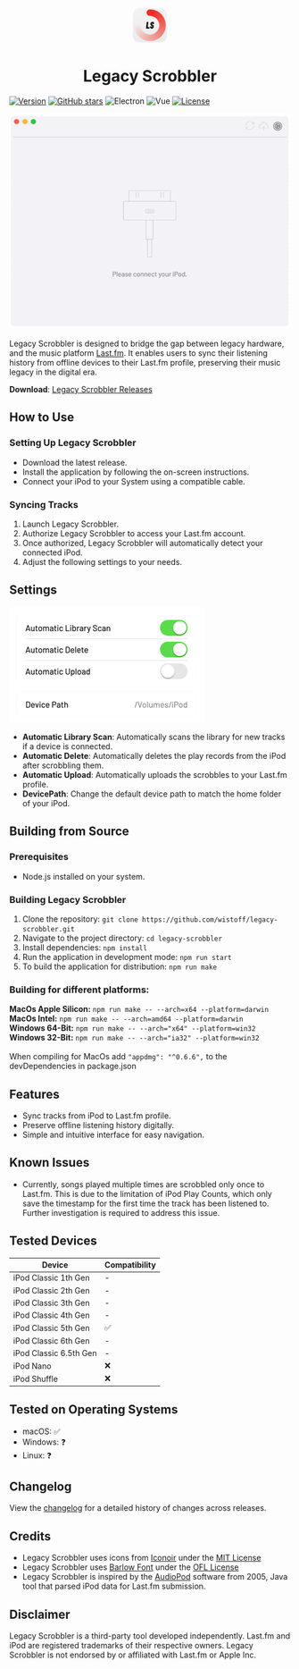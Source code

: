 <div align="center">
  <div>
    <img width="64px" src="/src/renderer/assets/ls-logo.png">
  </div>
  <div>
    <h1>Legacy Scrobbler</h1>
  </div>
</div>

[![Version](https://img.shields.io/badge/version-1.0.0-blue.svg)](https://legacyscrobbler.software)
[![GitHub stars](https://img.shields.io/github/stars/wistoff/legacy-scrobbler.svg)](https://github.com/wistoff/legacy-scrobbler/stargazers)
![Electron](https://img.shields.io/badge/Electron-24.2.0-teal.svg)
![Vue](https://img.shields.io/badge/Vue-3.2.47-green.svg)
[![License](https://img.shields.io/badge/license-GPLv3-lightgray.svg)](https://github.com/wistoff/legacy-scrobbler/blob/main/LICENSE)


![Screencast](/images/screencast.gif)

Legacy Scrobbler is designed to bridge the gap between legacy hardware, and the music platform [Last.fm](last.fm). It enables users to sync their listening history from offline devices to their Last.fm profile, preserving their music legacy in the digital era.

**Download**: [Legacy Scrobbler Releases](https://legacyscrobbler.software)

## How to Use

### Setting Up Legacy Scrobbler
- Download the latest release.
- Install the application by following the on-screen instructions.
- Connect your iPod to your System using a compatible cable.

### Syncing Tracks
1. Launch Legacy Scrobbler.
2. Authorize Legacy Scrobbler to access your Last.fm account.
3. Once authorized, Legacy Scrobbler will automatically detect your connected iPod.
4. Adjust the following settings to your needs.

## Settings
![Settings](/images/settings.png)
- **Automatic Library Scan**: Automatically scans the library for new tracks if a device is connected.
- **Automatic Delete**: Automatically deletes the play records from the iPod after scrobbling them.
- **Automatic Upload**: Automatically uploads the scrobbles to your Last.fm profile.
- **DevicePath**: Change the default device path to match the home folder of your iPod.

## Building from Source

### Prerequisites
- Node.js installed on your system.

### Building Legacy Scrobbler
1. Clone the repository: `git clone https://github.com/wistoff/legacy-scrobbler.git`
2. Navigate to the project directory: `cd legacy-scrobbler`
3. Install dependencies: `npm install`
4. Run the application in development mode: `npm run start`
5. To build the application for distribution: `npm run make`

### Building for different platforms:

**MacOs Apple Silicon:** ``npm run make -- --arch=x64 --platform=darwin`` <br>
**MacOs Intel:** ``npm run make -- --arch=amd64 --platform=darwin``<br>
**Windows 64-Bit:** ``npm run make -- --arch="x64" --platform=win32``<br>
**Windows 32-Bit:** ``npm run make -- --arch="ia32" --platform=win32``<br>
<br>
When compiling for MacOs add ``"appdmg": "^0.6.6",`` to the devDependencies in package.json 

## Features
- Sync tracks from iPod to Last.fm profile.
- Preserve offline listening history digitally.
- Simple and intuitive interface for easy navigation.

## Known Issues
- Currently, songs played multiple times are scrobbled only once to Last.fm. This is due to the limitation of iPod Play Counts, which only save the timestamp for the first time the track has been listened to. Further investigation is required to address this issue.

## Tested Devices

| Device              | Compatibility      |
|---------------------|--------------------|
| iPod Classic 1th Gen| -                 |
| iPod Classic 2th Gen| -                 |
| iPod Classic 3th Gen| -                 |
| iPod Classic 4th Gen| -                 |
| iPod Classic 5th Gen| ✅                |
| iPod Classic 6th Gen| -                 |
| iPod Classic 6.5th Gen| -               |
| iPod Nano           | ❌                 |
| iPod Shuffle        | ❌                 |

## Tested on Operating Systems

- macOS: ✅
- Windows: ❓
- Linux: ❓

## Changelog
View the [changelog](CHANGELOG.md) for a detailed history of changes across releases.

## Credits
- Legacy Scrobbler uses icons from [Iconoir](https://iconoir.com/) under the [MIT License](https://github.com/iconoir-icons/iconoir/blob/main/LICENSE)
- Legacy Scrobbler uses [Barlow Font](https://github.com/jpt/barlow) under the [OFL License](https://github.com/jpt/barlow/blob/master/OFL.txt)
- Legacy Scrobbler is inspired by the [AudioPod](https://web.archive.org/web/20061013214007/http://projects.afterglo.ws/wiki/AudioPodHome) software from 2005, Java tool that parsed iPod data for Last.fm submission.


## Disclaimer
Legacy Scrobbler is a third-party tool developed independently. Last.fm and iPod are registered trademarks of their respective owners. Legacy Scrobbler is not endorsed by or affiliated with Last.fm or Apple Inc.

